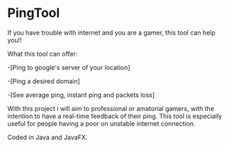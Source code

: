 # PingTool
If you have trouble with internet and you are a gamer, this tool can help you!!

What this tool can offer:

  -[Ping to google's server of your location]
  
  -[Ping a desired domain]
  
  -[See average ping, instant ping and packets loss]
  
 With this project i will aim to professional or amatorial gamers, 
 with the intention to have a real-time feedback of their ping. 
 This tool is especially useful for people having a poor on unstable internet connection. 
 
 
Coded in Java and JavaFX.
